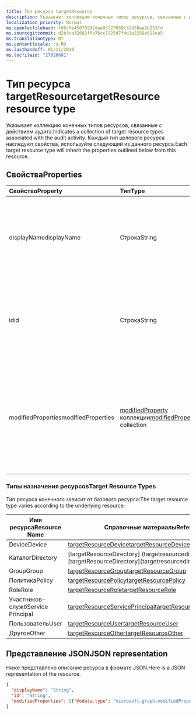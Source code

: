```yaml
---
title: Тип ресурса targetResource
description: Указывает коллекцию конечных типов ресурсов, связанные с действием аудита. Каждый тип целевого ресурса наследуют свойства, используйте следующий из данного ресурса.
localization_priority: Normal
ms.openlocfilehash: f86cfe45870292dae93327859c32d38aa2b252fd
ms.sourcegitcommit: d2b3ca32602ffa76cc7925d7f4d1e2258e611ea5
ms.translationtype: MT
ms.contentlocale: ru-RU
ms.lasthandoff: 01/11/2019
ms.locfileid: "27828681"
---
```

# <a name="targetresource-resource-type"></a><span data-ttu-id="92cc7-104">Тип ресурса targetResource</span><span class="sxs-lookup"><span data-stu-id="92cc7-104">targetResource resource type</span></span>
<span data-ttu-id="92cc7-105">Указывает коллекцию конечных типов ресурсов, связанные с действием аудита.</span><span class="sxs-lookup"><span data-stu-id="92cc7-105">Indicates a collection of  target resource types associated with the audit activity.</span></span> <span data-ttu-id="92cc7-106">Каждый тип целевого ресурса наследуют свойства, используйте следующий из данного ресурса.</span><span class="sxs-lookup"><span data-stu-id="92cc7-106">Each target resource type will inherit the properties outlined below from this resource.</span></span>


## <a name="properties"></a><span data-ttu-id="92cc7-107">Свойства</span><span class="sxs-lookup"><span data-stu-id="92cc7-107">Properties</span></span>
| <span data-ttu-id="92cc7-108">Свойство</span><span class="sxs-lookup"><span data-stu-id="92cc7-108">Property</span></span>     | <span data-ttu-id="92cc7-109">Тип</span><span class="sxs-lookup"><span data-stu-id="92cc7-109">Type</span></span>   |<span data-ttu-id="92cc7-110">Описание</span><span class="sxs-lookup"><span data-stu-id="92cc7-110">Description</span></span>|
|:---------------|:--------|:----------|
|<span data-ttu-id="92cc7-111">displayName</span><span class="sxs-lookup"><span data-stu-id="92cc7-111">displayName</span></span>|<span data-ttu-id="92cc7-112">Строка</span><span class="sxs-lookup"><span data-stu-id="92cc7-112">String</span></span>|<span data-ttu-id="92cc7-113">Указывает отображаемое имя, описанные в разделе типы назначения ресурсов ниже ресурсов.</span><span class="sxs-lookup"><span data-stu-id="92cc7-113">Indicates the display name of the resources outlined under Target Resource Types below.</span></span>|
|<span data-ttu-id="92cc7-114">id</span><span class="sxs-lookup"><span data-stu-id="92cc7-114">id</span></span>|<span data-ttu-id="92cc7-115">Строка</span><span class="sxs-lookup"><span data-stu-id="92cc7-115">String</span></span>|<span data-ttu-id="92cc7-116">Указывает уникальный идентификатор ресурса (например: идентификатор пользователя, AppId, RoleId.).</span><span class="sxs-lookup"><span data-stu-id="92cc7-116">Indicates the Unique Id of the resource (For example: UserId, AppId, RoleId.).</span></span>|
|<span data-ttu-id="92cc7-117">modifiedProperties</span><span class="sxs-lookup"><span data-stu-id="92cc7-117">modifiedProperties</span></span>|<span data-ttu-id="92cc7-118">[modifiedProperty](modifiedproperty.md) коллекции</span><span class="sxs-lookup"><span data-stu-id="92cc7-118">[modifiedProperty](modifiedproperty.md) collection</span></span>|<span data-ttu-id="92cc7-119">Указывает имя, старое значение и новое значение каждого атрибута, которые изменены.</span><span class="sxs-lookup"><span data-stu-id="92cc7-119">Indicates name, old value and new value of each attribute that changed.</span></span> <span data-ttu-id="92cc7-120">Этот параметр доступен для всех действий, «Обновить»</span><span class="sxs-lookup"><span data-stu-id="92cc7-120">This is applicable for any "Update" activities</span></span>|

### <a name="target-resource-types"></a><span data-ttu-id="92cc7-121">Типы назначения ресурсов</span><span class="sxs-lookup"><span data-stu-id="92cc7-121">Target Resource Types</span></span>

<span data-ttu-id="92cc7-122">Тип ресурса конечного зависит от базового ресурса:</span><span class="sxs-lookup"><span data-stu-id="92cc7-122">The target resource type varies according to the underlying resource:</span></span>

|<span data-ttu-id="92cc7-123">Имя ресурса</span><span class="sxs-lookup"><span data-stu-id="92cc7-123">Resource Name</span></span>| <span data-ttu-id="92cc7-124">Справочные материалы</span><span class="sxs-lookup"><span data-stu-id="92cc7-124">Reference</span></span>|
|-------------|----------|
<span data-ttu-id="92cc7-125">Device</span><span class="sxs-lookup"><span data-stu-id="92cc7-125">Device</span></span>|[<span data-ttu-id="92cc7-126">targetResourceDevice</span><span class="sxs-lookup"><span data-stu-id="92cc7-126">targetResourceDevice</span></span>](targetresourcedevice.md)
<span data-ttu-id="92cc7-127">Каталог</span><span class="sxs-lookup"><span data-stu-id="92cc7-127">Directory</span></span>|<span data-ttu-id="92cc7-128">[targetResourceDirectory] (targetresourcedirectory.md]</span><span class="sxs-lookup"><span data-stu-id="92cc7-128">[targetResourceDirectory](targetresourcedirectory.md]</span></span>
<span data-ttu-id="92cc7-129">Group</span><span class="sxs-lookup"><span data-stu-id="92cc7-129">Group</span></span>|[<span data-ttu-id="92cc7-130">targetResourceGroup</span><span class="sxs-lookup"><span data-stu-id="92cc7-130">targetResourceGroup</span></span>](targetresourcegroup.md)
<span data-ttu-id="92cc7-131">Политика</span><span class="sxs-lookup"><span data-stu-id="92cc7-131">Policy</span></span>|[<span data-ttu-id="92cc7-132">targetResourcePolicy</span><span class="sxs-lookup"><span data-stu-id="92cc7-132">targetResourcePolicy</span></span>](targetresourcepolicy.md)
<span data-ttu-id="92cc7-133">Role</span><span class="sxs-lookup"><span data-stu-id="92cc7-133">Role</span></span>|[<span data-ttu-id="92cc7-134">targetResourceRole</span><span class="sxs-lookup"><span data-stu-id="92cc7-134">targetResourceRole</span></span>](targetresourcerole.md)
<span data-ttu-id="92cc7-135">Участников-служб</span><span class="sxs-lookup"><span data-stu-id="92cc7-135">Service Principal</span></span>|[<span data-ttu-id="92cc7-136">targetResourceServicePrincipal</span><span class="sxs-lookup"><span data-stu-id="92cc7-136">targetResourceServicePrincipal</span></span>](targetresourceserviceprincipal.md)
<span data-ttu-id="92cc7-137">Пользователь</span><span class="sxs-lookup"><span data-stu-id="92cc7-137">User</span></span>|[<span data-ttu-id="92cc7-138">targetResourceUser</span><span class="sxs-lookup"><span data-stu-id="92cc7-138">targetResourceUser</span></span>](targetresourceuser.md)
<span data-ttu-id="92cc7-139">Другое</span><span class="sxs-lookup"><span data-stu-id="92cc7-139">Other</span></span>|[<span data-ttu-id="92cc7-140">targetResourceOther</span><span class="sxs-lookup"><span data-stu-id="92cc7-140">targetResourceOther</span></span>](targetresourceother.md)

## <a name="json-representation"></a><span data-ttu-id="92cc7-141">Представление JSON</span><span class="sxs-lookup"><span data-stu-id="92cc7-141">JSON representation</span></span>

<span data-ttu-id="92cc7-142">Ниже представлено описание ресурса в формате JSON.</span><span class="sxs-lookup"><span data-stu-id="92cc7-142">Here is a JSON representation of the resource.</span></span>

<!-- {
  "blockType": "resource",
  "optionalProperties": [

  ],
  "@odata.type": "microsoft.graph.targetResource"
}-->

```json
{
  "displayName": "String",
  "id": "String",
  "modifiedProperties": [{"@odata.type": "microsoft.graph.modifiedProperty"}]
}

```

<!-- uuid: 8fcb5dbc-d5aa-4681-8e31-b001d5168d79
2015-10-25 14:57:30 UTC -->
<!-- {
  "type": "#page.annotation",
  "description": "targetResource resource",
  "keywords": "",
  "section": "documentation",
  "tocPath": ""
}-->

